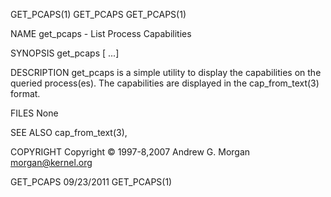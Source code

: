 GET_PCAPS(1)                                                                            GET_PCAPS                                                                            GET_PCAPS(1)

NAME
       get_pcaps - List Process Capabilities

SYNOPSIS
       get_pcaps <pid> [<pid> ...]

DESCRIPTION
       get_pcaps is a simple utility to display the capabilities on the queried process(es).  The capabilities are displayed in the cap_from_text(3) format.

FILES
       None

SEE ALSO
       cap_from_text(3),

COPYRIGHT
       Copyright © 1997-8,2007 Andrew G. Morgan  <morgan@kernel.org>

GET_PCAPS                                                                               09/23/2011                                                                           GET_PCAPS(1)

